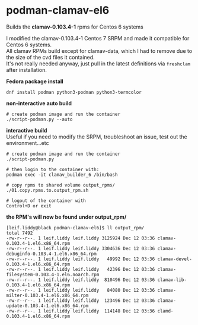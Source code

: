 # podman-clamav-el6

Builds the **clamav-0.103.4-1** rpms for Centos 6 systems

I modified the clamav-0.103.4-1 Centos 7 SRPM and made it compatible for Centos 6 systems.  
All clamav RPMs build except for clamav-data, which I had to remove due to the size of the cvd files it contained.  
It's not really needed anyway, just pull in the latest definitions via ```freshclam``` after installation.

**Fedora package install**
```
dnf install podman python3-podman python3-termcolor
```

**non-interactive auto build**
```
# create podman image and run the container
./script-podman.py --auto
```

**interactive build**  
Useful if you need to modify the SRPM, troubleshoot an issue, test out the environment...etc
```
# create podman image and run the container
./script-podman.py

# then login to the container with:
podman exec -it clamav_builder_6 /bin/bash

# copy rpms to shared volume output_rpms/
./01.copy.rpms.to.output_rpm.sh

# logout of the container with 
Control+D or exit
```

**the RPM's will now be found under output_rpm/**
```
[leif.liddy@black podman-clamav-el6]$ ll output_rpm/
total 7492
-rw-r--r--. 1 leif.liddy leif.liddy 3125924 Dec 12 03:36 clamav-0.103.4-1.el6.x86_64.rpm
-rw-r--r--. 1 leif.liddy leif.liddy 3304636 Dec 12 03:36 clamav-debuginfo-0.103.4-1.el6.x86_64.rpm
-rw-r--r--. 1 leif.liddy leif.liddy   49992 Dec 12 03:36 clamav-devel-0.103.4-1.el6.x86_64.rpm
-rw-r--r--. 1 leif.liddy leif.liddy   42396 Dec 12 03:36 clamav-filesystem-0.103.4-1.el6.noarch.rpm
-rw-r--r--. 1 leif.liddy leif.liddy  810496 Dec 12 03:36 clamav-lib-0.103.4-1.el6.x86_64.rpm
-rw-r--r--. 1 leif.liddy leif.liddy   84080 Dec 12 03:36 clamav-milter-0.103.4-1.el6.x86_64.rpm
-rw-r--r--. 1 leif.liddy leif.liddy  123496 Dec 12 03:36 clamav-update-0.103.4-1.el6.x86_64.rpm
-rw-r--r--. 1 leif.liddy leif.liddy  114148 Dec 12 03:36 clamd-0.103.4-1.el6.x86_64.rpm
```
